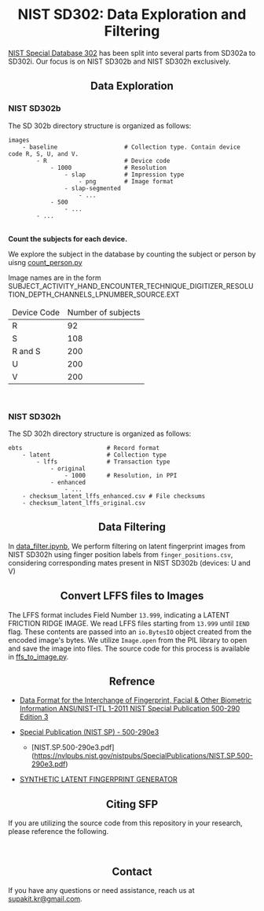 # <div align="center"> NIST SD302: Data Exploration and Filtering </div>

[NIST Special Database 302](https://www.nist.gov/itl/iad/image-group/nist-special-database-302) has been split into several parts from SD302a to SD302i. Our focus is on NIST SD302b and NIST SD302h exclusively. 

## <div align="center"> Data Exploration </div>

### NIST SD302b

The SD 302b directory structure is organized as follows:

    images
        - baseline                   # Collection type. Contain device code R, S, U, and V.
            - R                      # Device code
                - 1000               # Resolution
                    - slap           # Impression type
                        - png        # Image format
                    - slap-segmented
                        - ...
                - 500
                    - ...
            - ...

<br/>

<b> 
Count the subjects for each device. </b>

We explore the subject in the database by counting the subject or person by uisng [count_person.py](https://gitlab.com/ksip/nist_sd302/-/blob/fe7f09e732095130cab32e599f9189dc2abe554d/src/count_person.py)

Image names are in the form SUBJECT_ACTIVITY_HAND_ENCOUNTER_TECHNIQUE_DIGITIZER_RESOLUTION_DEPTH_CHANNELS_LPNUMBER_SOURCE.EXT


<table>
    <thead>
        <td>
            Device Code
        </td>
        <td>
            Number of subjects
        </td>
    </thead>
    <tr>
        <td>
            R
        </td>
        <td>
           92
        </td>
    </tr>
    <tr>
        <td>
           S
        </td>
        <td>
          108
        </td>
    </tr>
    <tr>
        <td>
           R and S
        </td>
        <td>
          200
        </td>
    </tr>
    <tr>
        <td>
           U
        </td>
        <td>
          200
        </td>
    </tr>
    <tr>
        <td>
           V
        </td>
        <td>
          200
        </td>
    </tr>
</table>   

<br/>

### NIST SD302h


The SD 302h directory structure is organized as follows:

    ebts                        # Record format
        - latent                # Collection type
            - lffs              # Transaction type
                - original     
                    - 1000      # Resolution, in PPI
                - enhanced
                    - ...
        - checksum_latent_lffs_enhanced.csv # File checksums
        - checksum_latent_lffs_original.csv
                    


## <div align="center"> Data Filtering </div>


In [data_filter.ipynb](), We perform filtering on latent fingerprint images from NIST SD302h using finger position labels from `finger_positions.csv`, considering corresponding mates present in NIST SD302b (devices: U and V)


## <div align="center"> Convert LFFS files to Images </div>

The LFFS format includes Field Number `13.999`, indicating a LATENT FRICTION RIDGE IMAGE. We read LFFS files starting from `13.999` until `IEND` flag. These contents are passed into an `io.BytesIO` object created from the encoded image's bytes. We utilize `Image.open` from the PIL library to open and save the image into files. The source code for this process is available in [ffs_to_image.py]().


## <div align="center">Refrence</div>
    
- [Data Format for the Interchange of Fingerprint, Facial & Other Biometric Information ANSI/NIST-ITL 1-2011 NIST Special Publication 500-290 Edition 3](https://www.nist.gov/publications/data-format-interchange-fingerprint-facial-other-biometric-information-ansinist-itl-1-1)

- [Special Publication (NIST SP) - 500-290e3](https://doi.org/10.6028/NIST.SP.500-290e3)

    - [NIST.SP.500-290e3.pdf] (https://nvlpubs.nist.gov/nistpubs/SpecialPublications/NIST.SP.500-290e3.pdf)

- [SYNTHETIC LATENT FINGERPRINT GENERATOR](https://arxiv.org/abs/2208.13811)


## <div align="center">Citing SFP</div>

If you are utilizing the source code from this repository in your research, please reference the following.


<br/>

## <div align="center">Contact</div>

If you have any questions or need assistance, reach us at supakit.kr@gmail.com.

